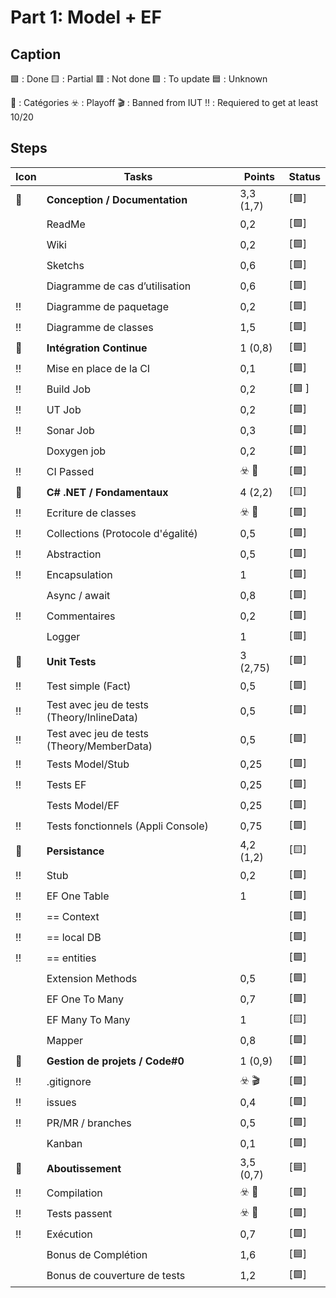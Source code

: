 # Part 1: Model + EF

## Caption

🟩 : Done
🟨 : Partial
🟥 : Not done
🟪 : To update
🟦 : Unknown

:bookmark: : Catégories
☣️ : Playoff
🎬 : Banned from IUT
:bangbang: : Requiered to get at least 10/20

## Steps

| Icon | Tasks | Points | Status |
| --- | --- | --- | --- |
| :bookmark: | **Conception / Documentation** | 3,3 (1,7) | [🟩]
|  | ReadMe | 0,2 | [🟩]
|  | Wiki | 0,2 | [🟩]
|  | Sketchs | 0,6 | [🟩]
|  | Diagramme de cas d’utilisation | 0,6 | [🟩]
| :bangbang: | Diagramme de paquetage | 0,2 | [🟩]
| :bangbang: | Diagramme de classes | 1,5 | [🟩]
| :bookmark: | **Intégration Continue** | 1 (0,8) | [🟩]
| :bangbang: | Mise en place de la CI | 0,1 | [🟩]
| :bangbang: | Build Job | 0,2 | [🟩 ]
| :bangbang: | UT Job | 0,2 | [🟩]
| :bangbang: | Sonar Job | 0,3 | [🟩]
| | Doxygen job | 0,2 | [🟩]
| :bangbang: | CI Passed | ☣️  🏁 | [🟩]
| :bookmark: | **C# .NET / Fondamentaux** | 4 (2,2) | [🟨]
| :bangbang: | Ecriture de classes | ☣️  🏁 | [🟩]
| :bangbang: | Collections (Protocole d'égalité) | 0,5 | [🟩]
| :bangbang: | Abstraction | 0,5 | [🟩]
| :bangbang: | Encapsulation | 1 | [🟩]
|  | Async / await | 0,8 | [🟩]
| :bangbang: | Commentaires | 0,2 | [🟩]
|  | Logger | 1 | [🟥]
| :bookmark: | **Unit Tests**  | 3 (2,75) | [🟩]
| :bangbang: | Test simple (Fact) | 0,5 | [🟩]
| :bangbang: | Test avec jeu de tests (Theory/InlineData) | 0,5 | [🟩]
| :bangbang: | Test avec jeu de tests (Theory/MemberData) | 0,5 | [🟩]
| :bangbang: | Tests Model/Stub | 0,25 | [🟩]
| :bangbang: | Tests EF | 0,25 | [🟩]
|  | Tests Model/EF | 0,25 | [🟩]
| :bangbang: | Tests fonctionnels (Appli Console) | 0,75 | [🟩]
| :bookmark: | **Persistance** | 4,2 (1,2) | [🟨]
| :bangbang: | Stub | 0,2 | [🟩]
| :bangbang: | EF One Table | 1 | [🟩]
| :bangbang: | == Context | | [🟩]
| :bangbang: | == local DB | | [🟩]
| :bangbang: | == entities | | [🟩]
|  | Extension Methods | 0,5 | [🟩]
|  | EF One To Many | 0,7 | [🟩]
|  | EF Many To Many | 1 | [🟨]
|  | Mapper | 0,8 | [🟩]
| :bookmark: | **Gestion de projets / Code#0** | 1 (0,9) | [🟩]
| :bangbang: | .gitignore | ☣️  🎬 |  [🟩]
| :bangbang: | issues | 0,4 | [🟩]
| :bangbang: | PR/MR / branches | 0,5 | [🟩]
| | Kanban | 0,1 | [🟩]
| :bookmark: | **Aboutissement** | 3,5 (0,7) | [🟦]
| :bangbang: | Compilation | ☣️ 🏁 | [🟩]
| :bangbang: | Tests passent | ☣️ 🏁 | [🟩]
| :bangbang: | Exécution | 0,7 | [🟩]
|  | Bonus de Complétion | 1,6 | [🟦]
|  | Bonus de couverture de tests | 1,2 | [🟩]

